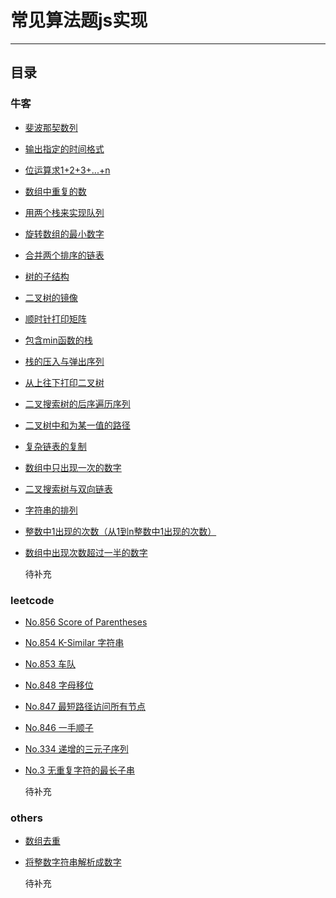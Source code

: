 ﻿# 常见算法题js实现
---
## 目录

### 牛客

* [斐波那契数列](./nowcoder/jz-offer/fibonacci.js "Fibonacci")

* [输出指定的时间格式](./nowcoder/jz-offer/format-date.js "Format Date")

* [位运算求1+2+3+...+n](./nowcoder/jz-offer/sum-solution.js "Sum Solution")

* [数组中重复的数](./nowcoder/jz-offer/repeated-number-in-array.js "repeated number in array")

* [用两个栈来实现队列](./nowcoder/jz-offer/stacks-and-queues.js "use two stacks to achieved queues's push and pop")

* [旋转数组的最小数字](./nowcoder/jz-offer/the-smallest-number-of-rotating-arrays.js "the smallest number of rotating arrays")

* [合并两个排序的链表](./nowcoder/jz-offer/merging-two-sorted-lists.js "Merging two sorted lists")

* [树的子结构](./nowcoder/jz-offer/the-substructure-of-a-tree.js "The substructure of a tree")

* [二叉树的镜像](./nowcoder/jz-offer/the-mirror-of-the-two-forked-tree.js "The mirror of the two forked tree")

* [顺时针打印矩阵](./nowcoder/jz-offer/clockwise-print-matrix.js "Clockwise print matrix")

* [包含min函数的栈](./nowcoder/jz-offer/a-stack-containing-the-min-function.js "A stack containing the min function")

* [栈的压入与弹出序列](./nowcoder/jz-offer/the-sequence-of-the-stack-push-and-pop.js "The sequence of the stack push and pop")

* [从上往下打印二叉树](./nowcoder/jz-offer/print-binary-tree-from-top-to-bottom.js "Print binary tree from top to bottom")

* [二叉搜索树的后序遍历序列](./nowcoder/jz-offer/verify-squence-of-BST.js "Verify squence of BST")

* [二叉树中和为某一值的路径](./nowcoder/jz-offer/find-path.js "Find path")

* [复杂链表的复制](./nowcoder/jz-offer/clone-complex-chain.js "Clone complex chain")

* [数组中只出现一次的数字](./nowcoder/jz-offer/find-nums-appear-once.js "Find nums appear once")

* [二叉搜索树与双向链表](./nowcoder/jz-offer/binary-search-tree-and-doubly-linked-list.js "Binary search tree and doubly linked list")

* [字符串的排列](./nowcoder/jz-offer/permutation.js "String permutation")

* [整数中1出现的次数（从1到n整数中1出现的次数）](./nowcoder/jz-offer/number-of1-between1-and-n-solution.js "Number of 1 between 1 and n solution")

* [数组中出现次数超过一半的数字](./nowcoder/jz-offer/more-than-half-num-solution.js "More than half num solution")

  待补充

### leetcode

* [No.856 Score of Parentheses](./leetcode/score-of-parentheses-856.js "856. Score of Parentheses")

* [No.854 K-Similar 字符串](./leetcode/k-similar-strings-854.js "854. K Similar Strings")

* [No.853 车队](./leetcode/car-fleet-853.js "853. Car Fleet")

* [No.848 字母移位](./leetcode/shifting-letters-848.js "848. Shifting Letters")

* [No.847 最短路径访问所有节点](./leetcode/shortest-path-visiting-all-nodes-847.js "847. Shortest Path Visiting All Nodes")

* [No.846 一手顺子](./leetcode/hand-of-straights-846.js "846. Hand of Straights")

* [No.334 递增的三元子序列](./leetcode/top-interview-questions/array-and-strings/increasing-triplet-subsequence.js "334. Increasing Triplet Subsequence")

* [No.3 无重复字符的最长子串](./leetcode/top-interview-questions/array-and-strings/longest-substring-without-repeating-characters.js "3. Longest Substring Without Repeating Characters")

  待补充

### others

* [数组去重](./others/array-remove-repeat-item.js "Array Remove Repeat Item")

* [将整数字符串解析成数字](./others/parsing-string-into-integer.js "将整数字符串解析成数字")


  待补充
